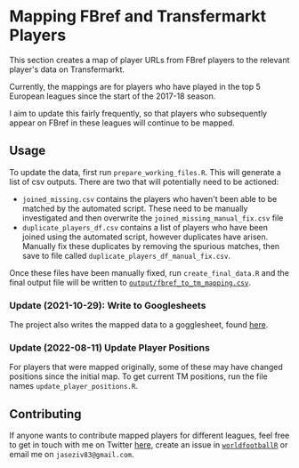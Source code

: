 # Mapping FBref and Transfermarkt Players

This section creates a map of player URLs from FBref players to the relevant player's data on Transfermarkt.

Currently, the mappings are for players who have played in the top 5 European leagues since the start of the 2017-18 season.

I aim to update this fairly frequently, so that players who subsequently appear on FBref in these leagues will continue to be mapped.

## Usage

To update the data, first run `prepare_working_files.R`. This will generate a list of csv outputs. There are two that will potentially need to be actioned:

* `joined_missing.csv` contains the players who haven't been able to be matched by the automated script. These need to be manually investigated and then overwrite the `joined_missing_manual_fix.csv` file
* `duplicate_players_df.csv` contains a list of players who have been joined using the automated script, however duplicates have arisen. Manually fix these duplicates by removing the spurious matches, then save to file called `duplicate_players_df_manual_fix.csv`.

Once these files have been manually fixed, run `create_final_data.R` and the final output file will be written to [`output/fbref_to_tm_mapping.csv`](https://github.com/JaseZiv/worldfootballR_data/blob/master/raw-data/fbref-tm-player-mapping/output/fbref_to_tm_mapping.csv).

### Update (2021-10-29): Write to Googlesheets

The project also writes the mapped data to a gogglesheet, found [here](https://docs.google.com/spreadsheets/d/1GjjS9IRp6FVzVX5QyfmttMk8eYBtIzuZ_YIM0VWg8OY/edit#gid=61874932).


### Update (2022-08-11) Update Player Positions

For players that were mapped originally, some of these may have changed positions since the initial map. To get current TM positions, run the file names `update_player_positions.R`.

## Contributing

If anyone wants to contribute mapped players for different leagues, feel free to get in touch with me on Twitter [here](https://twitter.com/jaseziv), create an issue in [`worldfootballR`](https://github.com/JaseZiv/worldfootballR) or email me on `jaseziv83@gmail.com`.
